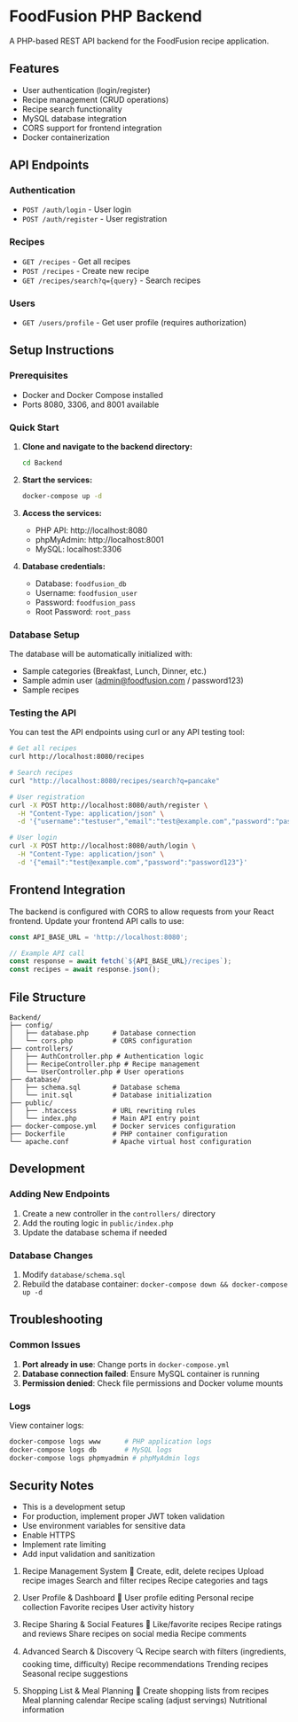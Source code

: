 # FoodFusion PHP Backend

A PHP-based REST API backend for the FoodFusion recipe application.

## Features

- User authentication (login/register)
- Recipe management (CRUD operations)
- Recipe search functionality
- MySQL database integration
- CORS support for frontend integration
- Docker containerization

## API Endpoints

### Authentication
- `POST /auth/login` - User login
- `POST /auth/register` - User registration

### Recipes
- `GET /recipes` - Get all recipes
- `POST /recipes` - Create new recipe
- `GET /recipes/search?q={query}` - Search recipes

### Users
- `GET /users/profile` - Get user profile (requires authorization)

## Setup Instructions

### Prerequisites
- Docker and Docker Compose installed
- Ports 8080, 3306, and 8001 available

### Quick Start

1. **Clone and navigate to the backend directory:**
   ```bash
   cd Backend
   ```

2. **Start the services:**
   ```bash
   docker-compose up -d
   ```

3. **Access the services:**
   - PHP API: http://localhost:8080
   - phpMyAdmin: http://localhost:8001
   - MySQL: localhost:3306

4. **Database credentials:**
   - Database: `foodfusion_db`
   - Username: `foodfusion_user`
   - Password: `foodfusion_pass`
   - Root Password: `root_pass`

### Database Setup

The database will be automatically initialized with:
- Sample categories (Breakfast, Lunch, Dinner, etc.)
- Sample admin user (admin@foodfusion.com / password123)
- Sample recipes

### Testing the API

You can test the API endpoints using curl or any API testing tool:

```bash
# Get all recipes
curl http://localhost:8080/recipes

# Search recipes
curl "http://localhost:8080/recipes/search?q=pancake"

# User registration
curl -X POST http://localhost:8080/auth/register \
  -H "Content-Type: application/json" \
  -d '{"username":"testuser","email":"test@example.com","password":"password123"}'

# User login
curl -X POST http://localhost:8080/auth/login \
  -H "Content-Type: application/json" \
  -d '{"email":"test@example.com","password":"password123"}'
```

## Frontend Integration

The backend is configured with CORS to allow requests from your React frontend. Update your frontend API calls to use:

```javascript
const API_BASE_URL = 'http://localhost:8080';

// Example API call
const response = await fetch(`${API_BASE_URL}/recipes`);
const recipes = await response.json();
```

## File Structure

```
Backend/
├── config/
│   ├── database.php      # Database connection
│   └── cors.php          # CORS configuration
├── controllers/
│   ├── AuthController.php # Authentication logic
│   ├── RecipeController.php # Recipe management
│   └── UserController.php # User operations
├── database/
│   ├── schema.sql        # Database schema
│   └── init.sql          # Database initialization
├── public/
│   ├── .htaccess         # URL rewriting rules
│   └── index.php         # Main API entry point
├── docker-compose.yml    # Docker services configuration
├── Dockerfile            # PHP container configuration
└── apache.conf           # Apache virtual host configuration
```

## Development

### Adding New Endpoints

1. Create a new controller in the `controllers/` directory
2. Add the routing logic in `public/index.php`
3. Update the database schema if needed

### Database Changes

1. Modify `database/schema.sql`
2. Rebuild the database container: `docker-compose down && docker-compose up -d`

## Troubleshooting

### Common Issues

1. **Port already in use**: Change ports in `docker-compose.yml`
2. **Database connection failed**: Ensure MySQL container is running
3. **Permission denied**: Check file permissions and Docker volume mounts

### Logs

View container logs:
```bash
docker-compose logs www      # PHP application logs
docker-compose logs db       # MySQL logs
docker-compose logs phpmyadmin # phpMyAdmin logs
```

## Security Notes

- This is a development setup
- For production, implement proper JWT token validation
- Use environment variables for sensitive data
- Enable HTTPS
- Implement rate limiting
- Add input validation and sanitization



1. Recipe Management System 🍳
Create, edit, delete recipes
Upload recipe images
Search and filter recipes
Recipe categories and tags

2. User Profile & Dashboard 👤
User profile editing
Personal recipe collection
Favorite recipes
User activity history

3. Recipe Sharing & Social Features 🌟
Like/favorite recipes
Recipe ratings and reviews
Share recipes on social media
Recipe comments

4. Advanced Search & Discovery 🔍
Recipe search with filters (ingredients, cooking time, difficulty)
Recipe recommendations
Trending recipes
Seasonal recipe suggestions

5. Shopping List & Meal Planning 📝
Create shopping lists from recipes
Meal planning calendar
Recipe scaling (adjust servings)
Nutritional information
